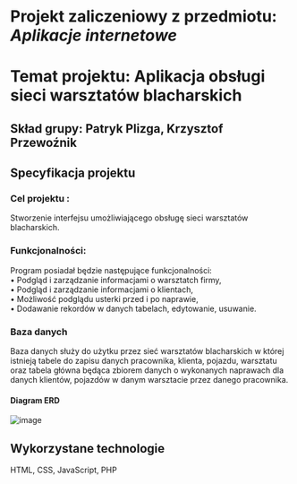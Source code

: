 # Projekt zaliczeniowy z przedmiotu: _**Aplikacje internetowe**_
# Temat projektu: Aplikacja obsługi sieci warsztatów blacharskich
## Skład grupy: Patryk Plizga, Krzysztof Przewoźnik
## Specyfikacja projektu
### Cel projektu :
Stworzenie interfejsu umożliwiającego obsługę sieci warsztatów blacharskich. 

### Funkcjonalności:

Program posiadał będzie następujące funkcjonalności:<br/>
• Podgląd i zarządzanie informacjami o warsztatch firmy,<br/>
• Podgląd i zarządzanie informacjami o klientach,<br/>
• Możliwość podglądu usterki przed i po naprawie,<br/>
• Dodawanie rekordów w danych tabelach, edytowanie, usuwanie.<br/>
### Baza danych

Baza danych służy do użytku przez sieć warsztatów blacharskich w której istnieją tabele do zapisu danych pracownika, klienta, pojazdu, warsztatu oraz tabela główna będąca zbiorem danych o wykonanych naprawach dla danych klientów, pojazdów w danym warsztacie przez danego pracownika.<br/>

####	Diagram ERD
![image](https://user-images.githubusercontent.com/62017852/110503710-c3cc6b80-80fc-11eb-98ff-b57ca0eada76.png)

## Wykorzystane technologie
HTML, CSS, JavaScript, PHP
